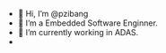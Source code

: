 - 👋 Hi, I’m @pzibang
- 👀 I’m a Embedded Software Enginner.
- 🌱 I’m currently working in ADAS.
- 

<!---
pzibang/pzibang is a ✨ special ✨ repository because its `README.md` (this file) appears on your GitHub profile.
You can click the Preview link to take a look at your changes.
--->

